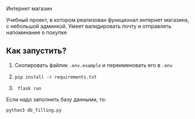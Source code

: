 Интернет магазин

Учебный проект, в котором реализован функционал интернет магазина, с небольшой админкой.
Умеет валидировать почту и отправлять напоминание о покупке



## Как запустить?
1. Скопировать файлик `.env.example` и переименовать его в `.env`

2.  ```commandline
    pip install -r requirements.txt
    ```
    
3. ```commandline
    flask run
    ```

Если надо заполнить базу данными, то:
```commandline
python3 db_filling.py 
```
